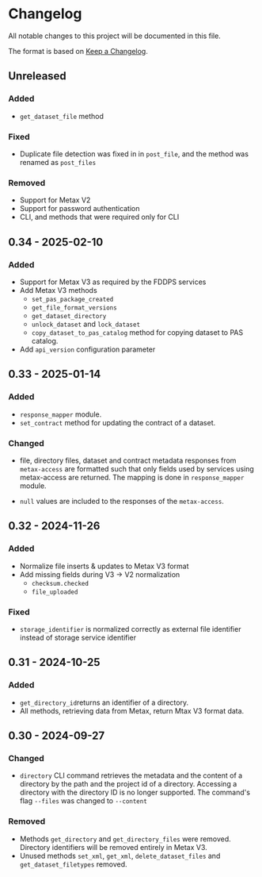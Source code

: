 # Changelog

All notable changes to this project will be documented in this file.

The format is based on [Keep a Changelog](https://keepachangelog.com/en/1.1.0/).

## Unreleased

### Added

- `get_dataset_file` method

### Fixed

- Duplicate file detection was fixed in in `post_file`, and the method was renamed as `post_files`

### Removed

- Support for Metax V2
- Support for password authentication
- CLI, and methods that were required only for CLI

## 0.34 - 2025-02-10

### Added

- Support for Metax V3 as required by the FDDPS services
- Add Metax V3 methods
  - `set_pas_package_created`
  - `get_file_format_versions`
  - `get_dataset_directory`
  - `unlock_dataset` and `lock_dataset`
  - `copy_dataset_to_pas_catalog` method for copying dataset to PAS catalog.
- Add `api_version` configuration parameter

## 0.33 - 2025-01-14

### Added

- `response_mapper` module.
- `set_contract` method for updating the contract of a dataset.

### Changed

- file, directory files, dataset and contract metadata responses from `metax-access` are formatted such that only fields used by services using metax-access are returned. The mapping is done in `response_mapper` module.

- `null` values are included to the responses of the `metax-access`.

## 0.32 - 2024-11-26

### Added

- Normalize file inserts & updates to Metax V3 format
- Add missing fields during V3 -> V2 normalization
  - `checksum.checked`
  - `file_uploaded`

### Fixed

- `storage_identifier` is normalized correctly as external file identifier instead of storage service identifier

## 0.31 - 2024-10-25

### Added

- `get_directory_id`returns an identifier of a directory.
- All methods, retrieving data from Metax, return Mtax V3 format data.

## 0.30 - 2024-09-27

### Changed

- `directory` CLI command retrieves the metadata and the content of a directory by the path and the project id of a directory. Accessing a directory with the directory ID is no longer supported. The command's flag `--files` was changed to `--content`

### Removed

- Methods `get_directory` and `get_directory_files` were removed. Directory identifiers will be removed entirely in Metax V3.
- Unused methods `set_xml`, `get_xml`, `delete_dataset_files` and `get_dataset_filetypes` removed.
